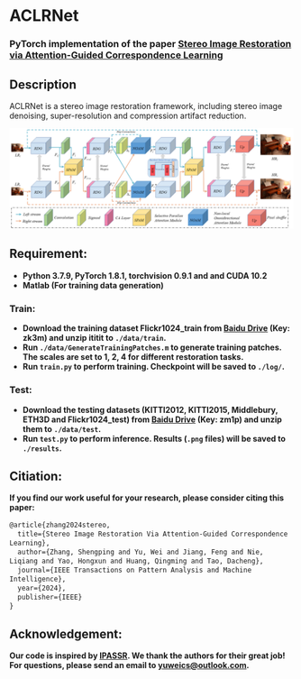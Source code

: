 # ACLRNet
### PyTorch implementation of the paper [Stereo Image Restoration via Attention-Guided Correspondence Learning](https://ieeexplore.ieee.org/abstract/document/10412659/)

## Description

ACLRNet is a stereo image restoration framework, including stereo image denoising, super-resolution and compression artifact reduction.

<p align="center"> 
<img src="img/ACLRNet.png">
</p>

## Requirement:
* **Python 3.7.9, PyTorch 1.8.1, torchvision 0.9.1 and and CUDA 10.2**
* **Matlab (For training data generation)**

### Train:
* **Download the training dataset Flickr1024_train from [Baidu Drive](https://pan.baidu.com/s/1Ov1bXigTA_F0OyXPDRPGHA ) (Key: zk3m) and unzip ititit to `./data/train`.** 
* **Run `./data/GenerateTrainingPatches.m` to generate training patches. The scales are set to 1, 2, 4 for different restoration tasks.**
* **Run `train.py` to perform training. Checkpoint will be saved to  `./log/`.**

### Test:
* **Download the testing datasets (KITTI2012, KITTI2015, Middlebury, ETH3D and Flickr1024_test) from [Baidu Drive](https://pan.baidu.com/s/1ZZGaDbpx03dGEzi97jY8IA) (Key: zm1p)  and unzip them to `./data/test`.**
* **Run `test.py` to perform inference. Results (`.png` files) will be saved to `./results`.**

## Citiation:
**If you find our work useful for your research, please consider citing this paper:**
```
@article{zhang2024stereo,
  title={Stereo Image Restoration Via Attention-Guided Correspondence Learning},
  author={Zhang, Shengping and Yu, Wei and Jiang, Feng and Nie, Liqiang and Yao, Hongxun and Huang, Qingming and Tao, Dacheng},
  journal={IEEE Transactions on Pattern Analysis and Machine Intelligence},
  year={2024},
  publisher={IEEE}
}
```

## Acknowledgement:
**Our code is inspired by [IPASSR](https://github.com/YingqianWang/iPASSR). We thank the authors for their great job!** 
**For questions, please send an email to [yuweics@outlook.com](yuweics@outlook.com).**
